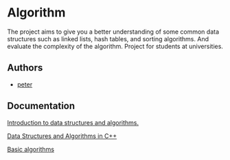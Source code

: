 # Algorithm
The project aims to give you a better understanding of some common data structures such as linked lists, hash tables, and sorting algorithms. And evaluate the complexity of the algorithm. Project for students at universities.


## Authors

- [peter](https://github.com/ThaiBao107)


## Documentation

[Introduction to data structures and algorithms.](https://www.geeksforgeeks.org/introduction-to-data-structures/)

[Data Structures and Algorithms in C++](https://codenga.com/products/cpp_fundamentals_level_1?utm_source=google&utm_medium=cpc&utm_campaign=&gad_source=1&gclid=Cj0KCQjw-_mvBhDwARIsAA-Q0Q6IBbXF123skI81F-1SWlY-SyGqldug4g_czEqmw-WeKOEcVa2UcnMaAv5JEALw_wcB)


[Basic algorithms](https://www.w3schools.com/dsa/dsa_intro.php)
